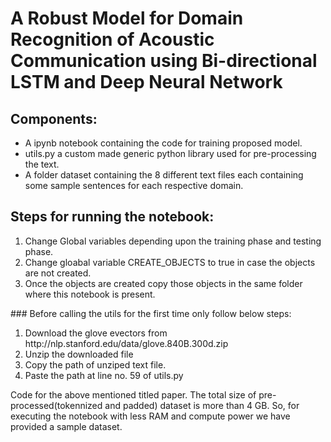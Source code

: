 # A Robust Model for Domain Recognition of Acoustic Communication using Bi-directional LSTM and Deep Neural Network

## Components:
  <ul>
  <li>A ipynb notebook containing the code for training proposed model.</li>
  <li>utils.py a custom made generic python library used for pre-processing the text.</li>
  <li>A folder dataset containing the 8 different text files each containing some sample sentences for each respective domain.</li>
  </ul>

## Steps for running the notebook:
<ol>
    <li>Change Global variables depending upon the training phase and testing phase.</li>
    <li>Change gloabal variable CREATE_OBJECTS to true in case the objects are not created.</li>
    <li>Once the objects are created copy those objects in the same folder where this notebook is present.</li>
    
</ol>
### Before calling the utils for the first time only follow below steps:

<ol>
    <li>Download the glove evectors from http://nlp.stanford.edu/data/glove.840B.300d.zip</li>
    <li>Unzip the downloaded file</li>
    <li>Copy the path of unziped text file.</li>
    <li>Paste the path at line no. 59 of utils.py</li>
</ol>

 
Code for the above mentioned titled paper. The total size of pre-processed(tokennized and padded) dataset is more than 4 GB. So, for executing the notebook with less RAM and compute power we have provided a sample dataset.
